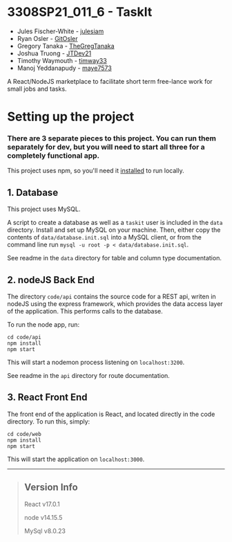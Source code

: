 # 3308SP21_011_6 - TaskIt

* Jules Fischer-White - [julesiam](https://github.com/julesiam)
* Ryan Osler - [GitOsler](https://github.com/GitOsler)
* Gregory Tanaka - [TheGregTanaka](https://github.com/TheGregTanaka)
* Joshua Truong - [JTDev21](https://github.com/JTDev21)
* Timothy Waymouth - [timway33](https://github.com/timway33)
* Manoj Yeddanapudy - [maye7573](https://github.com/maye7573)


A React/NodeJS marketplace to facilitate short term free-lance work for small jobs and tasks.


# **Setting up the project**

### There are 3 separate pieces to this project. You can run them separately for dev, but you will need to start all three for a completely functional app.

This project uses npm, so you'll need it [installed](https://www.npmjs.com/get-npm) to run locally.

## 1. Database

This project uses MySQL.

A script to create a database as well as a `taskit` user is included in the `data`
directory. Install and set up MySQL on your machine. Then, either copy the
contents of `data/database.init.sql` into a MySQL client, or from the command
line run `mysql -u root -p < data/database.init.sql`.

See readme in the `data` directory for table and column type documentation.

## 2. nodeJS Back End

The directory `code/api` contains the source code for a REST api, writen in nodeJS using the express framework, which provides the data access layer of the application. This performs calls to the database.

To run the node app, run:
```
cd code/api
npm install
npm start
```

This will start a nodemon process listening on `localhost:3200`.

See readme in the `api` directory for route documentation.

## 3. React Front End

The front end of the application is React, and located directly in the code directory. To run this, simply:
```
cd code/web
npm install
npm start
```

This will start the application on `localhost:3000`.



---

> ## Version Info
> React v17.0.1
>
> node v14.15.5
>
> MySql v8.0.23
